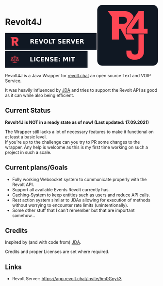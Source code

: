[revolt]: https://revolt.chat
[jda]: https://github.com/DV8FromTheWorld/JDA

[serverBadge]: https://raw.githubusercontent.com/Andre601/Revolt4J/master/.assets/badges/revolt_server.svg
[licenseBadge]: https://raw.githubusercontent.com/Andre601/Revolt4J/master/.assets/badges/license.svg

[server]: https://app.revolt.chat/invite/5m0Gnyk3
[license]: https://github.com/Andre601/Revolt4J/blob/master/LICENSE

<img alt="revolt4j_logo" align="right" src="https://raw.githubusercontent.com/Andre601/Revolt4J/master/.assets/logo/revolt4j.png" height="200" width="200">

# Revolt4J

[![serverBadge]][server] [![licenseBadge]][license]

Revolt4J is a Java Wrapper for [revolt.chat][revolt] an open source Text and VOIP Service.

It was heavily influenced by [JDA] and tries to support the Revolt API as good as it can while also being efficient.

## Current Status
**Revolt4J is NOT in a ready state as of now! (Last updated: 17.09.2021)**

The Wrapper still lacks a lot of necessary features to make it functional on at least a basic level.  
If you're up to the challenge can you try to PR some changes to the wrapper. Any help is welcome as this is my first time working on such a project in such a scale.

## Current plans/Goals

- Fully working Websocket system to communicate properly with the Revolt API.
- Support all available Events Revolt currently has.
- Caching-System to keep entities such as users and reduce API calls.
- Rest action system similar to JDAs allowing for execution of methods without worrying to encounter rate limits (unintentionally).
- Some other stuff that I can't remember but that are important somehow...

## Credits
Inspired by (and with code from) [JDA].

Credits and proper Licenses are set where required.

## Links

- Revolt Server: https://app.revolt.chat/invite/5m0Gnyk3